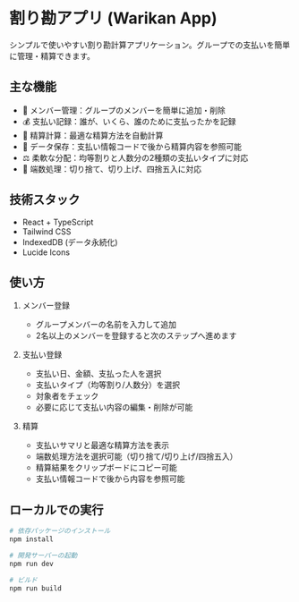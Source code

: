 # 割り勘アプリ (Warikan App)

シンプルで使いやすい割り勘計算アプリケーション。グループでの支払いを簡単に管理・精算できます。

## 主な機能

- 👥 メンバー管理：グループのメンバーを簡単に追加・削除
- 💰 支払い記録：誰が、いくら、誰のために支払ったかを記録
- 🔄 精算計算：最適な精算方法を自動計算
- 💾 データ保存：支払い情報コードで後から精算内容を参照可能
- ⚖️ 柔軟な分配：均等割りと人数分の2種類の支払いタイプに対応
- 🧮 端数処理：切り捨て、切り上げ、四捨五入に対応

## 技術スタック

- React + TypeScript
- Tailwind CSS
- IndexedDB (データ永続化)
- Lucide Icons

## 使い方

1. メンバー登録
   - グループメンバーの名前を入力して追加
   - 2名以上のメンバーを登録すると次のステップへ進めます

2. 支払い登録
   - 支払い日、金額、支払った人を選択
   - 支払いタイプ（均等割り/人数分）を選択
   - 対象者をチェック
   - 必要に応じて支払い内容の編集・削除が可能

3. 精算
   - 支払いサマリと最適な精算方法を表示
   - 端数処理方法を選択可能（切り捨て/切り上げ/四捨五入）
   - 精算結果をクリップボードにコピー可能
   - 支払い情報コードで後から内容を参照可能

## ローカルでの実行

```bash
# 依存パッケージのインストール
npm install

# 開発サーバーの起動
npm run dev

# ビルド
npm run build
```
